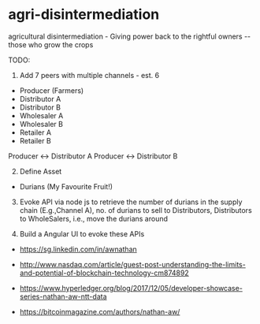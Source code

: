 # agri-disintermediation
agricultural disintermediation - Giving power back to the rightful owners -- those who grow the crops 

TODO:
1. Add 7 peers with multiple channels - est. 6 

- Producer (Farmers)
- Distributor A
- Distributor B
- Wholesaler A 
- Wholesaler B
- Retailer A
- Retailer B

Producer <-> Distributor A
Producer <-> Distributor B

2. Define Asset
- Durians (My Favourite Fruit!)

3. Evoke API via node js to retrieve the number of durians in the supply chain (E.g.,Channel A), no. of durians to sell to Distributors, Distributors to WholeSalers, i.e., move the durians around

4. Build a Angular UI to evoke these APIs 

- https://sg.linkedin.com/in/awnathan

- http://www.nasdaq.com/article/guest-post-understanding-the-limits-and-potential-of-blockchain-technology-cm874892

- https://www.hyperledger.org/blog/2017/12/05/developer-showcase-series-nathan-aw-ntt-data

- https://bitcoinmagazine.com/authors/nathan-aw/
